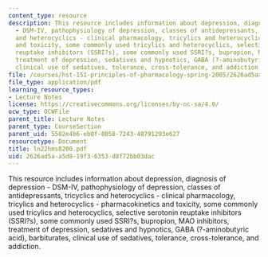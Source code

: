 ```yaml
---
content_type: resource
description: This resource includes information about depression, diagnosis of depression
  - DSM-IV, pathophysiology of depression, classes of antidepressants, tricyclics
  and heterocyclics - clinical pharmacology, tricylics and heterocyclics - pharmacokinetics
  and toxicity, some commonly used tricylics and heterocyclics, selective serotonin
  reuptake inhibitors (SSRI?s), some commonly used SSRI?s, bupropion, MAO inhibitors,
  treatment of depression, sedatives and hypnotics, GABA (?-aminobutyric acid), barbiturates,
  clinical use of sedatives, tolerance, cross-tolerance, and addiction.
file: /courses/hst-151-principles-of-pharmacology-spring-2005/2626ad5aa5d819f36353d8f72bb03dac_ln22hms8200.pdf
file_type: application/pdf
learning_resource_types:
- Lecture Notes
license: https://creativecommons.org/licenses/by-nc-sa/4.0/
ocw_type: OCWFile
parent_title: Lecture Notes
parent_type: CourseSection
parent_uid: 5502e4b6-eb0f-8058-7243-48791293e627
resourcetype: Document
title: ln22hms8200.pdf
uid: 2626ad5a-a5d8-19f3-6353-d8f72bb03dac
---
```

This resource includes information about depression, diagnosis of depression - DSM-IV, pathophysiology of depression, classes of antidepressants, tricyclics and heterocyclics - clinical pharmacology, tricylics and heterocyclics - pharmacokinetics and toxicity, some commonly used tricylics and heterocyclics, selective serotonin reuptake inhibitors (SSRI?s), some commonly used SSRI?s, bupropion, MAO inhibitors, treatment of depression, sedatives and hypnotics, GABA (?-aminobutyric acid), barbiturates, clinical use of sedatives, tolerance, cross-tolerance, and addiction.